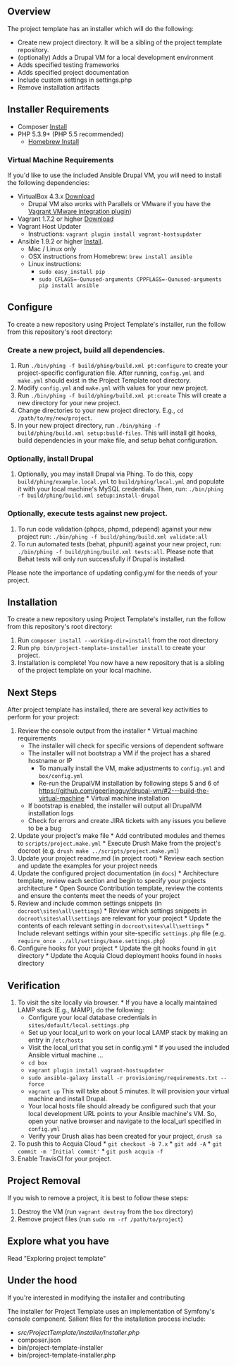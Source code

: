 ## Overview

The project template has an installer which will do the following:

* Create new project directory. It will be a sibling of the project template repository.
* (optionally) Adds a Drupal VM for a local development environment
* Adds specified testing frameworks
* Adds specified project documentation
* Include custom settings in settings.php
* Remove installation artifacts

## Installer Requirements

* Composer [Install](https://getcomposer.org/doc/00-intro.md#globally)
* PHP 5.3.9+ (PHP 5.5 recommended)
  * [Homebrew Install](https://lastzero.net/2013/08/howto-install-php-5-5-and-phpunit-on-os-x-via-homebrew/)

### Virtual Machine Requirements

If you'd like to use the included Ansible Drupal VM, you will need to install
the following dependencies:

* VirtualBox 4.3.x [Download](https://www.virtualbox.org/wiki/Downloads)
  * Drupal VM also works with Parallels or VMware if you have the [Vagrant VMware integration plugin](http://www.vagrantup.com/vmware))
* Vagrant 1.7.2 or higher [Download](http://www.vagrantup.com/downloads.html)
* Vagrant Host Updater
  * Instructions: `vagrant plugin install vagrant-hostsupdater`
* Ansible 1.9.2 or higher [Install](http://docs.ansible.com/intro_installation.html).
  * Mac / Linux only
  * OSX instructions from Homebrew: `brew install ansible`
  * Linux instructions:
    * `sudo easy_install pip`
    * `sudo CFLAGS=-Qunused-arguments CPPFLAGS=-Qunused-arguments pip install ansible`

## Configure

To create a new repository using Project Template's installer, run the
follow from this repository's root directory:

### Create a new project, build all dependencies.

  1. Run `./bin/phing -f build/phing/build.xml pt:configure` to create your
     project-specific configuration file. After running, `config.yml` and `make.yml`
     should exist in the Project Template root directory.
  1. Modify `config.yml` and `make.yml` with values for your new project.
  1. Run `./bin/phing -f build/phing/build.xml pt:create`
     This will create a new directory for your new project.
  1. Change directories to your new project directory. E.g., `cd /path/to/my/new/project`.
  1. In your new project directory, run `./bin/phing -f build/phing/build.xml setup:build-files`.
     This will install git hooks, build dependencies in your make file, and setup behat configuration.

### Optionally, install Drupal

  1. Optionally, you may install Drupal via Phing. To do this, copy
     `build/phing/example.local.yml` to `build/phing/local.yml` and populate it
     with your local machine's MySQL credentials. Then, run:
     `./bin/phing -f build/phing/build.xml setup:install-drupal`

### Optionally, execute tests against new project.

  1. To run code validation (phpcs, phpmd, pdepend) against your new project
     run: `./bin/phing -f build/phing/build.xml validate:all`
  1. To run automated tests (behat, phpunit) against your new project, run:
     `./bin/phing -f build/phing/build.xml tests:all`. Please note that Behat
     tests will only run successfully if Drupal is installed.

Please note the importance of updating config.yml for the needs of your project.

## Installation

To create a new repository using Project Template's installer, run the
follow from this repository's root directory:

  1. Run `composer install --working-dir=install` from the root directory
  1. Run `php bin/project-template-installer install` to create your project.
  1. Installation is complete! You now have a new repository that is a sibling
     of the project template on your local machine.

## Next Steps

After project template has installed, there are several key activities to perform for your project:

  1. Review the console output from the installer
    * Virtual machine requirements
       * The installer will check for specific versions of dependent software
       * The installer will not bootstrap a VM if the project has a shared hostname or IP
         * To manually install the VM, make adjustments to `config.yml` and `box/config.yml`
         * Re-run the DrupalVM installation by following steps 5 and 6 of https://github.com/geerlingguy/drupal-vm/#2---build-the-virtual-machine
    * Virtual machine installation
       * If bootstrap is enabled, the installer will output all DrupalVM installation logs
       * Check for errors and create JIRA tickets with any issues you believe to be a bug
  1. Update your project's make file
    * Add contributed modules and themes to `scripts/project.make.yml`
    * Execute Drush Make from the project's docroot (e.g. `drush make ../scripts/project.make.yml`)
  1. Update your project readme.md (in project root)
    * Review each section and update the examples for your project needs
  1. Update the configured project documentation (in `docs`)
    * Architecture template, review each section and begin to specify your projects architecture
    * Open Source Contribution template, review the contents and ensure the contents meet the needs of your project
  1. Review and include common settings snippets (in `docroot\sites\all\settings`)
    * Review which settings snippets in `docroot\sites\all\settings` are relevant for your project
    * Update the contents of each relevant setting in `docroot\sites\all\settings`
    * Include relevant settings within your site-specific `settings.php` file (e.g. `require_once ../all/settings/base.settings.php`)
  1. Configure hooks for your project
    * Update the git hooks found in `git` directory
    * Update the Acquia Cloud deployment hooks found in `hooks` directory

## Verification
  1. To visit the site locally via browser.
    * If you have a locally maintained LAMP stack (E.g., MAMP), do the following:
      * Configure your local database credentials in `sites/default/local.settings.php`
      * Set up your local_url to work on your local LAMP stack by making an entry in `/etc/hosts`
      * Visit the local_url that you set in config.yml
    * If you used the included Ansible virtual machine ...
      * `cd box`
      * `vagrant plugin install vagrant-hostsupdater`
      * `sudo ansible-galaxy install -r provisioning/requirements.txt --force`
      * `vagrant up` This will take about 5 minutes. It will provision your
         virtual machine and install Drupal.
      * Your local hosts file should already be configured such that your
        local development URL points to your Ansible machine's VM. So, open
        your native browser and navigate to the local_url specified in
        `config.yml`
      * Verify your Drush alias has been created for your project, `drush sa`
  1. To push this to Acquia Cloud
    * `git checkout -b 7.x`
    * `git add -A`
    * `git commit -m 'Initial commit'`
    * `git push acquia -f`
  1. Enable TravisCI for your project.


## Project Removal

If you wish to remove a project, it is best to follow these steps:

  1. Destroy the VM (run `vagrant destroy` from the `box` directory)
  1. Remove project files (run `sudo rm -rf /path/to/project`)


## Explore what you have

Read "Exploring project template"

## Under the hood

If you're interested in modifying the installer and contributing

The installer for Project Template uses an implementation of Symfony's console
component. Salient files for the installation process include:

* _src/ProjectTemplate/Installer/Installer.php_
* composer.json
* bin/project-template-installer
* bin/project-template-installer.php
